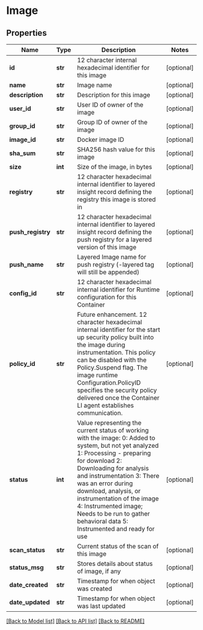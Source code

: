 # Image

## Properties
Name | Type | Description | Notes
------------ | ------------- | ------------- | -------------
**id** | **str** | 12 character internal hexadecimal identifier for this image | [optional] 
**name** | **str** | Image name | [optional] 
**description** | **str** | Description for this image | [optional] 
**user_id** | **str** | User ID of owner of the image | [optional] 
**group_id** | **str** | Group ID of owner of the image | [optional] 
**image_id** | **str** | Docker image ID | [optional] 
**sha_sum** | **str** | SHA256 hash value for this image | [optional] 
**size** | **int** | Size of the image, in bytes | [optional] 
**registry** | **str** | 12 character hexadecimal internal identifier to layered insight record defining the registry this image is stored in | [optional] 
**push_registry** | **str** | 12 character hexadecimal internal identifier to layered insight record defining the push registry for a layered version of this image | [optional] 
**push_name** | **str** | Layered Image name for push registry (-layered tag will still be appended) | [optional] 
**config_id** | **str** | 12 character hexadecimal internal identifier for Runtime configuration for this Container | [optional] 
**policy_id** | **str** | Future enhancement. 12 character hexadecimal internal identifier  for the start up security policy built into the image during  instrumentation. This policy can be disabled with the Policy.Suspend  flag. The image runtime Configuration.PolicyID specifies the security  policy delivered once the Container LI agent establishes communication.  | [optional] 
**status** | **int** | Value representing the current status of working with the image: 0: Added to system, but not yet analyzed 1: Processing - preparing for download 2: Downloading for analysis and instrumentation 3: There was an error during download, analysis, or instrumentation of the image 4: Instrumented image; Needs to be run to gather behavioral data 5: Instrumented and ready for use | [optional] 
**scan_status** | **str** | Current status of the scan of this image | [optional] 
**status_msg** | **str** | Stores details about status of image, if any | [optional] 
**date_created** | **str** | Timestamp for when object was created | [optional] 
**date_updated** | **str** | Timestamp for when object was last updated | [optional] 

[[Back to Model list]](../README.md#documentation-for-models) [[Back to API list]](../README.md#documentation-for-api-endpoints) [[Back to README]](../README.md)


